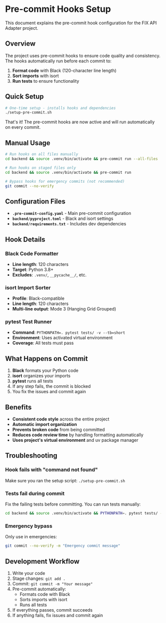 # Pre-commit Hooks Setup

This document explains the pre-commit hook configuration for the FIX API Adapter project.

## Overview

The project uses pre-commit hooks to ensure code quality and consistency. The hooks automatically run before each commit to:

1. **Format code** with Black (120-character line length)
2. **Sort imports** with isort 
3. **Run tests** to ensure functionality

## Quick Setup

```bash
# One-time setup - installs hooks and dependencies
./setup-pre-commit.sh
```

That's it! The pre-commit hooks are now active and will run automatically on every commit.

## Manual Usage

```bash
# Run hooks on all files manually
cd backend && source .venv/bin/activate && pre-commit run --all-files

# Run hooks on staged files only
cd backend && source .venv/bin/activate && pre-commit run

# Bypass hooks for emergency commits (not recommended)
git commit --no-verify
```

## Configuration Files

- **`.pre-commit-config.yaml`** - Main pre-commit configuration
- **`backend/pyproject.toml`** - Black and isort settings
- **`backend/requirements.txt`** - Includes dev dependencies

## Hook Details

### Black Code Formatter
- **Line length**: 120 characters
- **Target**: Python 3.8+
- **Excludes**: `.venv/`, `__pycache__/`, etc.

### isort Import Sorter
- **Profile**: Black-compatible
- **Line length**: 120 characters
- **Multi-line output**: Mode 3 (Hanging Grid Grouped)

### pytest Test Runner
- **Command**: `PYTHONPATH=. pytest tests/ -v --tb=short`
- **Environment**: Uses activated virtual environment
- **Coverage**: All tests must pass

## What Happens on Commit

1. **Black** formats your Python code
2. **isort** organizes your imports
3. **pytest** runs all tests
4. If any step fails, the commit is blocked
5. You fix the issues and commit again

## Benefits

- **Consistent code style** across the entire project
- **Automatic import organization** 
- **Prevents broken code** from being committed
- **Reduces code review time** by handling formatting automatically
- **Uses project's virtual environment** and uv package manager

## Troubleshooting

### Hook fails with "command not found"
Make sure you ran the setup script: `./setup-pre-commit.sh`

### Tests fail during commit
Fix the failing tests before committing. You can run tests manually:
```bash
cd backend && source .venv/bin/activate && PYTHONPATH=. pytest tests/ -v
```

### Emergency bypass
Only use in emergencies:
```bash
git commit --no-verify -m "Emergency commit message"
```

## Development Workflow

1. Write your code
2. Stage changes: `git add .`
3. Commit: `git commit -m "Your message"`
4. Pre-commit automatically:
   - Formats code with Black
   - Sorts imports with isort  
   - Runs all tests
5. If everything passes, commit succeeds
6. If anything fails, fix issues and commit again
